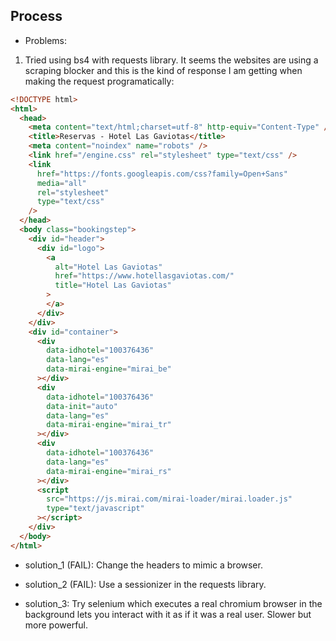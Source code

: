 ## Process

- Problems:

1. Tried using bs4 with requests library. It seems the websites are using a scraping blocker and this is the kind of response I am getting when making the request programatically:

```html
<!DOCTYPE html>
<html>
  <head>
    <meta content="text/html;charset=utf-8" http-equiv="Content-Type" />
    <title>Reservas - Hotel Las Gaviotas</title>
    <meta content="noindex" name="robots" />
    <link href="/engine.css" rel="stylesheet" type="text/css" />
    <link
      href="https://fonts.googleapis.com/css?family=Open+Sans"
      media="all"
      rel="stylesheet"
      type="text/css"
    />
  </head>
  <body class="bookingstep">
    <div id="header">
      <div id="logo">
        <a
          alt="Hotel Las Gaviotas"
          href="https://www.hotellasgaviotas.com/"
          title="Hotel Las Gaviotas"
        >
        </a>
      </div>
    </div>
    <div id="container">
      <div
        data-idhotel="100376436"
        data-lang="es"
        data-mirai-engine="mirai_be"
      ></div>
      <div
        data-idhotel="100376436"
        data-init="auto"
        data-lang="es"
        data-mirai-engine="mirai_tr"
      ></div>
      <div
        data-idhotel="100376436"
        data-lang="es"
        data-mirai-engine="mirai_rs"
      ></div>
      <script
        src="https://js.mirai.com/mirai-loader/mirai.loader.js"
        type="text/javascript"
      ></script>
    </div>
  </body>
</html>
```

- solution_1 (FAIL): Change the headers to mimic a browser.

- solution_2 (FAIL): Use a sessionizer in the requests library.

- solution_3: Try selenium which executes a real chromium browser in the background lets you interact with it as if it was a real user. Slower but more powerful.

